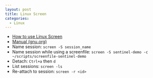 ```yaml
---
layout: post
title: Linux Screen
categories:
  - Linux
---
```

* [How to use Linux Screen](https://linuxize.com/post/how-to-use-linux-screen/)
* [Manual (gnu.org)](https://www.gnu.org/software/screen/manual/html_node/index.html#SEC_Contents)
* Name session: `screen -S session_name`
* Name session while using a screenfile: `screen -S sentinel-demo -c ~/scripts/screenfile-sentinel-demo`
* Detach: `Ctrl+a` then `d`
* List sessions: `screen -ls`
* Re-attach to session: `screen -r <id>`



